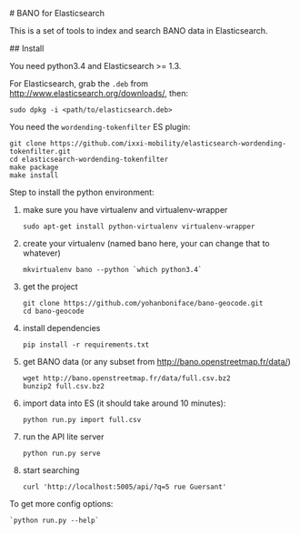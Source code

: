 # BANO for Elasticsearch

This is a set of tools to index and search BANO data in Elasticsearch.

## Install

You need python3.4 and Elasticsearch >= 1.3.

For Elasticsearch, grab the `.deb` from http://www.elasticsearch.org/downloads/,
then:

    sudo dpkg -i <path/to/elasticsearch.deb>

You need the `wordending-tokenfilter` ES plugin:

    git clone https://github.com/ixxi-mobility/elasticsearch-wordending-tokenfilter.git
    cd elasticsearch-wordending-tokenfilter
    make package
    make install


Step to install the python environment:

1. make sure you have virtualenv and virtualenv-wrapper

    `sudo apt-get install python-virtualenv virtualenv-wrapper`

1. create your virtualenv (named bano here, your can change that to whatever)

    ```
    mkvirtualenv bano --python `which python3.4`
    ```

1. get the project

    ```
    git clone https://github.com/yohanboniface/bano-geocode.git
    cd bano-geocode
    ```

1. install dependencies

    `pip install -r requirements.txt`

1. get BANO data (or any subset from http://bano.openstreetmap.fr/data/)

    ```
    wget http://bano.openstreetmap.fr/data/full.csv.bz2
    bunzip2 full.csv.bz2
    ```

1. import data into ES (it should take around 10 minutes):

    `python run.py import full.csv`

1. run the API lite server

    `python run.py serve`

1. start searching

    `curl 'http://localhost:5005/api/?q=5 rue Guersant'`


To get more config options:

    `python run.py --help`
